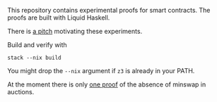 This repository contains experimental proofs for smart contracts.
The proofs are built with Liquid Haskell.

There is [a pitch][pitch] motivating these experiments.

Build and verify with
```
stack --nix build
```

You might drop the `--nix` argument if `z3` is already in your PATH.

At the moment there is only [one proof][noMinswap] of the absence of minswap in auctions.

[noMinswap]: https://github.com/tweag/smart-constracts-lh/blob/main/src/Auction/Minswap.hs
[pitch]: https://github.com/tweag/fm-meta/pull/13
